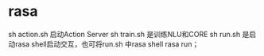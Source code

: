 # rasa
sh action.sh 启动Action Server
sh train.sh 是训练NLU和CORE
sh run.sh 是启动rasa shell启动交互，也可将run.sh 中rasa shell rasa run；
